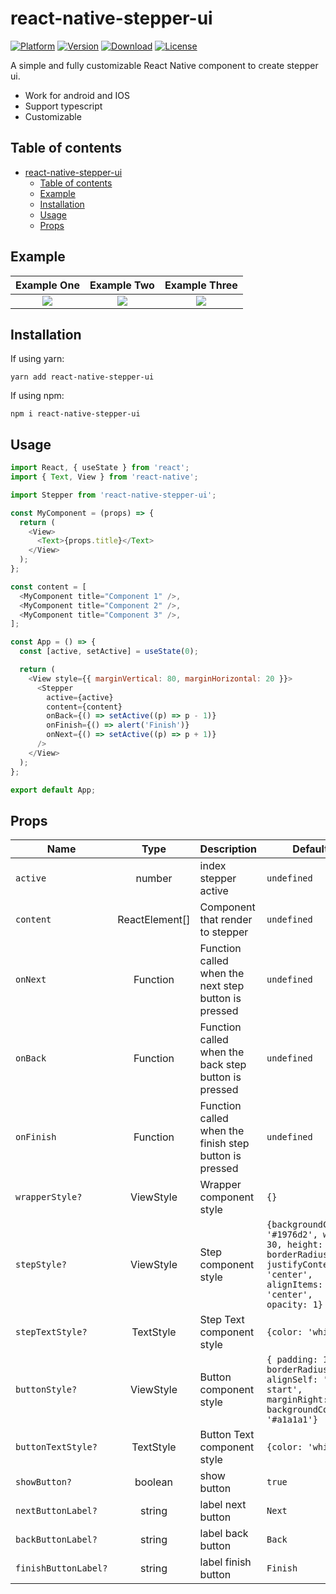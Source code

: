 # react-native-stepper-ui

[![Platform](https://img.shields.io/badge/platform-react--native-lightgrey.svg)](http://facebook.github.io/react-native/)
[![Version](http://img.shields.io/npm/v/react-native-stepper-ui.svg)](https://www.npmjs.com/package/react-native-stepper-ui)
[![Download](http://img.shields.io/npm/dm/react-native-stepper-ui.svg)](https://www.npmjs.com/package/react-native-stepper-ui)
[![License](https://img.shields.io/badge/license-MIT-blue.svg)](https://raw.github.com/danilrafiqi/react-native-stepper-ui/master/LICENSE)

A simple and fully customizable React Native component to create stepper ui.

- Work for android and IOS
- Support typescript
- Customizable

## Table of contents

- [react-native-stepper-ui](#react-native-stepper-ui)
  - [Table of contents](#table-of-contents)
  - [Example](#example)
  - [Installation](#installation)
  - [Usage](#usage)
  - [Props](#props)

## Example

|                Example One                |                Example Two                |               Example Three               |
| :---------------------------------------: | :---------------------------------------: | :---------------------------------------: |
| ![](assets/react-native-stepper-ui-1.png) | ![](assets/react-native-stepper-ui-2.png) | ![](assets/react-native-stepper-ui-3.png) |

## Installation

If using yarn:

```
yarn add react-native-stepper-ui
```

If using npm:

```
npm i react-native-stepper-ui
```

## Usage

```javascript
import React, { useState } from 'react';
import { Text, View } from 'react-native';

import Stepper from 'react-native-stepper-ui';

const MyComponent = (props) => {
  return (
    <View>
      <Text>{props.title}</Text>
    </View>
  );
};

const content = [
  <MyComponent title="Component 1" />,
  <MyComponent title="Component 2" />,
  <MyComponent title="Component 3" />,
];

const App = () => {
  const [active, setActive] = useState(0);

  return (
    <View style={{ marginVertical: 80, marginHorizontal: 20 }}>
      <Stepper
        active={active}
        content={content}
        onBack={() => setActive((p) => p - 1)}
        onFinish={() => alert('Finish')}
        onNext={() => setActive((p) => p + 1)}
      />
    </View>
  );
};

export default App;
```

## Props

| Name                 |      Type      | Description                                            | Default                                                                                                                             |
| -------------------- | :------------: | ------------------------------------------------------ | ----------------------------------------------------------------------------------------------------------------------------------- |
| `active`             |     number     | index stepper active                                   | `undefined`                                                                                                                         |
| `content`            | ReactElement[] | Component that render to stepper                       | `undefined`                                                                                                                         |
| `onNext`             |    Function    | Function called when the next step button is pressed   | `undefined`                                                                                                                         |
| `onBack`             |    Function    | Function called when the back step button is pressed   | `undefined`                                                                                                                         |
| `onFinish`           |    Function    | Function called when the finish step button is pressed | `undefined`                                                                                                                         |
| `wrapperStyle?`      |   ViewStyle    | Wrapper component style                                | `{}`                                                                                                                                |
| `stepStyle?`         |   ViewStyle    | Step component style                                   | `{backgroundColor: '#1976d2', width: 30, height: 30, borderRadius: 30, justifyContent: 'center', alignItems: 'center', opacity: 1}` |
| `stepTextStyle?`     |   TextStyle    | Step Text component style                              | `{color: 'white'}`                                                                                                                  |
| `buttonStyle?`       |   ViewStyle    | Button component style                                 | `{ padding: 10, borderRadius: 4, alignSelf: 'flex-start', marginRight: 10, backgroundColor: '#a1a1a1'}`                             |
| `buttonTextStyle?`   |   TextStyle    | Button Text component style                            | `{color: 'white'}`                                                                                                                  |
| `showButton?`        |    boolean     | show button                                            | `true`                                                                                                                              |
| `nextButtonLabel?`   |    string      | label next button                                      | `Next`                                                                                                                              |
| `backButtonLabel?`   |    string      | label back button                                      | `Back`                                                                                                                              |
| `finishButtonLabel?` |    string      | label finish button                                    | `Finish`                                                                                                                              |
